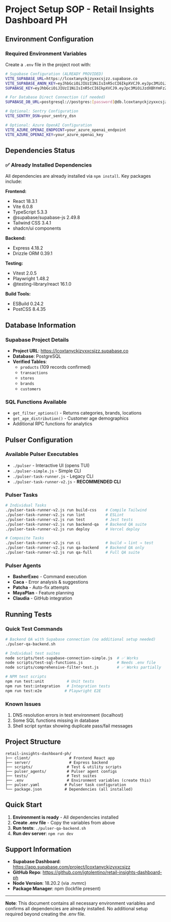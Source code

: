 # Project Setup SOP - Retail Insights Dashboard PH

## Environment Configuration

### Required Environment Variables

Create a `.env` file in the project root with:

```bash
# Supabase Configuration (ALREADY PROVIDED)
VITE_SUPABASE_URL=https://lcoxtanyckjzyxxcsjzz.supabase.co
VITE_SUPABASE_ANON_KEY=eyJhbGciOiJIUzI1NiIsInR5cCI6IkpXVCJ9.eyJpc3MiOiJzdXBhYmFzZSIsInJlZiI6Imxjb3h0YW55Y2tqenl4eGNzanp6Iiwicm9sZSI6ImFub24iLCJpYXQiOjE3MTY4ODU3NjMsImV4cCI6MjAzMjQ2MTc2M30.GcLZ8W2ipQKn_BdahJlITME49IITWNkEzBcRPx_BTWM
SUPABASE_KEY=eyJhbGciOiJIUzI1NiIsInR5cCI6IkpXVCJ9.eyJpc3MiOiJzdXBhYmFzZSIsInJlZiI6Imxjb3h0YW55Y2tqenl4eGNzanp6Iiwicm9sZSI6ImFub24iLCJpYXQiOjE3MTY4ODU3NjMsImV4cCI6MjAzMjQ2MTc2M30.GcLZ8W2ipQKn_BdahJlITME49IITWNkEzBcRPx_BTWM

# For Database Direct Connection (if needed)
SUPABASE_DB_URL=postgresql://postgres:[password]@db.lcoxtanyckjzyxxcsjzz.supabase.co:5432/postgres

# Optional: Sentry Configuration
VITE_SENTRY_DSN=your_sentry_dsn

# Optional: Azure OpenAI Configuration
VITE_AZURE_OPENAI_ENDPOINT=your_azure_openai_endpoint
VITE_AZURE_OPENAI_KEY=your_azure_openai_key
```

## Dependencies Status

### ✅ Already Installed Dependencies

All dependencies are already installed via `npm install`. Key packages include:

**Frontend:**

- React 18.3.1
- Vite 6.0.8
- TypeScript 5.3.3
- @supabase/supabase-js 2.49.8
- Tailwind CSS 3.4.1
- shadcn/ui components

**Backend:**

- Express 4.18.2
- Drizzle ORM 0.39.1

**Testing:**

- Vitest 2.0.5
- Playwright 1.48.2
- @testing-library/react 16.1.0

**Build Tools:**

- ESBuild 0.24.2
- PostCSS 8.4.35

## Database Information

### Supabase Project Details

- **Project URL**: https://lcoxtanyckjzyxxcsjzz.supabase.co
- **Database**: PostgreSQL
- **Verified Tables**:
  - `products` (109 records confirmed)
  - `transactions`
  - `stores`
  - `brands`
  - `customers`

### SQL Functions Available

- `get_filter_options()` - Returns categories, brands, locations
- `get_age_distribution()` - Customer age demographics
- Additional RPC functions for analytics

## Pulser Configuration

### Available Pulser Executables

- `./pulser` - Interactive UI (opens TUI)
- `./pulser-simple.js` - Simple CLI
- `./pulser-task-runner.js` - Legacy CLI
- `./pulser-task-runner-v2.js` - **RECOMMENDED CLI**

### Pulser Tasks

```bash
# Individual Tasks
./pulser-task-runner-v2.js run build-css    # Compile Tailwind
./pulser-task-runner-v2.js run lint         # ESLint
./pulser-task-runner-v2.js run test         # Jest tests
./pulser-task-runner-v2.js run backend-qa   # Backend QA suite
./pulser-task-runner-v2.js run deploy       # Vercel deploy

# Composite Tasks
./pulser-task-runner-v2.js run ci           # build → lint → test
./pulser-task-runner-v2.js run qa-backend   # Backend QA only
./pulser-task-runner-v2.js run qa-full      # Full QA suite
```

### Pulser Agents

- **BasherExec** - Command execution
- **Caca** - Error analysis & suggestions
- **Patcha** - Auto-fix attempts
- **MayaPlan** - Feature planning
- **Claudia** - GitHub integration

## Running Tests

### Quick Test Commands

```bash
# Backend QA with Supabase connection (no additional setup needed)
./pulser-qa-backend.sh

# Individual test suites
node scripts/test-supabase-connection-simple.js  # ✅ Works
node scripts/test-sql-functions.js               # Needs .env file
node scripts/comprehensive-filter-test.js        # ✅ Works partially

# NPM test scripts
npm run test:unit          # Unit tests
npm run test:integration   # Integration tests
npm run test:e2e          # Playwright E2E
```

### Known Issues

1. DNS resolution errors in test environment (localhost)
2. Some SQL functions missing in database
3. Shell script syntax showing duplicate pass/fail messages

## Project Structure

```
retail-insights-dashboard-ph/
├── client/                 # Frontend React app
├── server/                 # Express backend
├── scripts/               # Test & utility scripts
├── pulser_agents/         # Pulser agent configs
├── tests/                 # Test suites
├── .env                   # Environment variables (create this)
├── pulser.yaml           # Pulser task configuration
└── package.json          # Dependencies (all installed)
```

## Quick Start

1. **Environment is ready** - All dependencies installed
2. **Create .env file** - Copy the variables from above
3. **Run tests**: `./pulser-qa-backend.sh`
4. **Run dev server**: `npm run dev`

## Support Information

- **Supabase Dashboard**: https://app.supabase.com/project/lcoxtanyckjzyxxcsjzz
- **GitHub Repo**: https://github.com/jgtolentino/retail-insights-dashboard-ph
- **Node Version**: 18.20.2 (via .nvmrc)
- **Package Manager**: npm (lockfile present)

---

**Note**: This document contains all necessary environment variables and confirms all dependencies are already installed. No additional setup required beyond creating the .env file.
